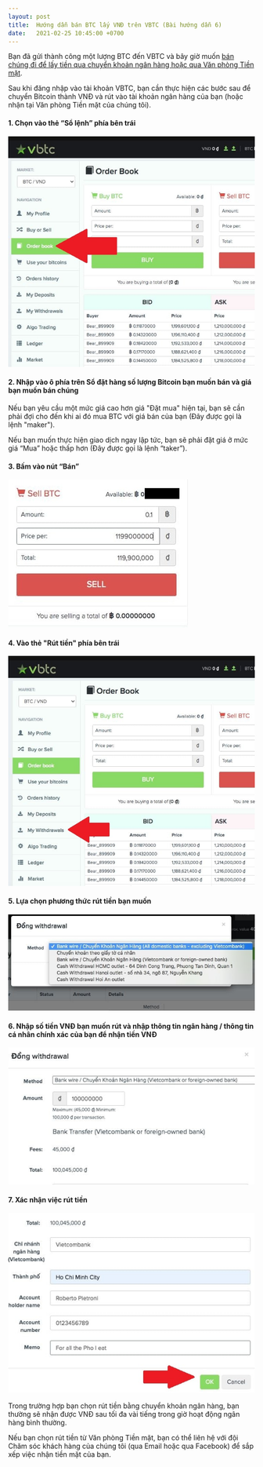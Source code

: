 ```yaml
---
layout: post
title:  Hướng dẫn bán BTC lấy VNĐ trên VBTC (Bài hướng dẫn 6)
date:   2021-02-25 10:45:00 +0700
---
```


Bạn đã gửi thành công một lượng BTC đến VBTC và bây giờ muốn [bán chúng đi để lấy tiền qua chuyển khoản ngân hàng hoặc qua Văn phòng Tiền mặt](https://blog.vbtc.exchange/2020/lam-sao-rut-vnd-tu-vbtc-bai-huong-dan-4).

Sau khi đăng nhập vào tài khoản VBTC, bạn cần thực hiện các bước sau để chuyển Bitcoin thành VNĐ và rút vào tài khoản ngân hàng của bạn (hoặc nhận tại Văn phòng Tiền mặt của chúng tôi).

#### 1. Chọn vào thẻ “Sổ lệnh” phía bên trái

![](/assets/posts/2021-02-25-how-to-sell-bitcoin-for-vnd-on-vbtc-tutorial-6/image1.jpg)

#### 2. Nhập vào ô phía trên Sổ đặt hàng số lượng Bitcoin bạn muốn bán và giá bạn muốn bán chúng

Nếu bạn yêu cầu một mức giá cao hơn giá "Đặt mua" hiện tại, bạn sẽ cần phải đợi cho đến khi ai đó mua BTC với giá bán của bạn (Đây được gọi là lệnh "maker").

Nếu bạn muốn thực hiện giao dịch ngay lập tức, bạn sẽ phải đặt giá ở mức giá “Mua” hoặc thấp hơn (Đây được gọi là lệnh “taker”).

#### 3. Bấm vào nút “Bán”

![](/assets/posts/2021-02-25-how-to-sell-bitcoin-for-vnd-on-vbtc-tutorial-6/image2.jpg)

#### 4. Vào thẻ "Rút tiền" phía bên trái

![](/assets/posts/2021-02-25-how-to-sell-bitcoin-for-vnd-on-vbtc-tutorial-6/image3.jpg)

#### 5. Lựa chọn phương thức rút tiền bạn muốn

![](/assets/posts/2021-02-25-how-to-sell-bitcoin-for-vnd-on-vbtc-tutorial-6/image4.jpg)

#### 6. Nhập số tiền VNĐ bạn muốn rút và nhập thông tin ngân hàng / thông tin cá nhân chính xác của bạn để nhận tiền VNĐ

![](/assets/posts/2021-02-25-how-to-sell-bitcoin-for-vnd-on-vbtc-tutorial-6/image5.jpg)

#### 7. Xác nhận việc rút tiền

![](/assets/posts/2021-02-25-how-to-sell-bitcoin-for-vnd-on-vbtc-tutorial-6/image6.jpg)

Trong trường hợp bạn chọn rút tiền bằng chuyển khoản ngân hàng, bạn thường sẽ nhận được VNĐ sau tối đa vài tiếng trong giờ hoạt động ngân hàng bình thường.

Nếu bạn chọn rút tiền từ Văn phòng Tiền mặt, bạn có thể liên hệ với đội Chăm sóc khách hàng của chúng tôi (qua Email hoặc qua Facebook) để sắp xếp việc nhận tiền mặt của bạn.
